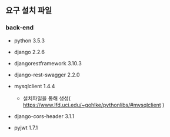 ## 요구 설치 파일

### back-end

- python 3.5.3
- django 2.2.6
- djangorestframework 3.10.3
- django-rest-swagger 2.2.0
- mysqlclient 1.4.4
  - 설치파일을 통해 생성( https://www.lfd.uci.edu/~gohlke/pythonlibs/#mysqlclient )

- django-cors-header 3.1.1
- pyjwt 1.7.1